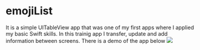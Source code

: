 # emojiList

It is a simple UITableView app that was one of my first apps where I applied my basic Swift skills. In this trainig app I transfer, update and add information between screens. There is a demo of the app below
![](https://github.com/IlyaPavl/emojiList/blob/main/emojiDemo.gif)
